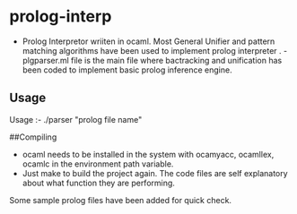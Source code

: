 prolog-interp
=============

- Prolog Interpretor wriiten in ocaml. Most General Unifier and pattern matching algorithms have been used to implement prolog interpreter .
-plgparser.ml file is the main file where bactracking and unification has been coded to implement basic prolog inference engine.
## Usage
Usage :-  ./parser "prolog file name"

##Compiling
- ocaml needs to be installed in the system with ocamyacc, ocamllex, ocamlc in the environment path variable. 
- Just make to build the project again. The code files are self explanatory about what function they are performing.

Some sample prolog files have been added for quick check.


